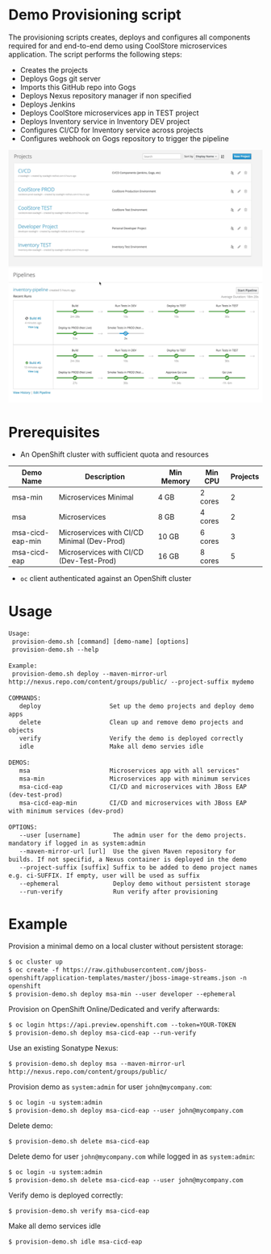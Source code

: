 Demo Provisioning script
======================
The provisioning scripts creates, deploys and configures all components required for
and end-to-end demo using CoolStore microservices application. The script performs the following
steps:
* Creates the projects
* Deploys Gogs git server
* Imports this GitHub repo into Gogs
* Deploys Nexus repository manager if non specified
* Deploys Jenkins
* Deploys CoolStore microservices app in TEST project
* Deploys Inventory service in Inventory DEV project
* Configures CI/CD for Inventory service across projects
* Configures webhook on Gogs repository to trigger the pipeline

![CI/CD Demo](../../docs/images/cicd-projects.png?raw=true)
![CI/CD Demo](../../docs/images/cicd-pipeline.png?raw=true)

Prerequisites
============
* An OpenShift cluster with sufficient quota and resources

| Demo Name        | Description                                  | Min Memory | Min CPU | Projects |
|------------------|----------------------------------------------|------------|---------|----------|
| msa-min          | Microservices Minimal                        | 4 GB       | 2 cores | 2        |
| msa              | Microservices                                | 8 GB       | 4 cores | 2        |
| msa-cicd-eap-min | Microservices with CI/CD Minimal (Dev-Prod)  | 10 GB      | 6 cores | 3        |
| msa-cicd-eap     | Microservices with CI/CD (Dev-Test-Prod)     | 16 GB      | 8 cores | 5        |

* `oc` client authenticated against an OpenShift cluster

Usage
============
```
Usage:
 provision-demo.sh [command] [demo-name] [options]
 provision-demo.sh --help

Example:
 provision-demo.sh deploy --maven-mirror-url http://nexus.repo.com/content/groups/public/ --project-suffix mydemo

COMMANDS:
   deploy                   Set up the demo projects and deploy demo apps
   delete                   Clean up and remove demo projects and objects
   verify                   Verify the demo is deployed correctly
   idle                     Make all demo servies idle

DEMOS:
   msa                      Microservices app with all services"
   msa-min                  Microservices app with minimum services
   msa-cicd-eap             CI/CD and microservices with JBoss EAP (dev-test-prod)
   msa-cicd-eap-min         CI/CD and microservices with JBoss EAP with minimum services (dev-prod)

OPTIONS:
   --user [username]         The admin user for the demo projects. mandatory if logged in as system:admin
   --maven-mirror-url [url]  Use the given Maven repository for builds. If not specifid, a Nexus container is deployed in the demo
   --project-suffix [suffix] Suffix to be added to demo project names e.g. ci-SUFFIX. If empty, user will be used as suffix
   --ephemeral               Deploy demo without persistent storage
   --run-verify              Run verify after provisioning
```

Example
============
Provision a minimal demo on a local cluster without persistent storage:
```
$ oc cluster up 
$ oc create -f https://raw.githubusercontent.com/jboss-openshift/application-templates/master/jboss-image-streams.json -n openshift
$ provision-demo.sh deploy msa-min --user developer --ephemeral
```

Provision on OpenShift Online/Dedicated and verify afterwards:
```
$ oc login https://api.preview.openshift.com --token=YOUR-TOKEN
$ provision-demo.sh deploy msa-cicd-eap --run-verify
```

Use an existing Sonatype Nexus:
```
$ provision-demo.sh deploy msa --maven-mirror-url http://nexus.repo.com/content/groups/public/
```

Provision demo as ```system:admin``` for user ```john@mycompany.com```:
```
$ oc login -u system:admin
$ provision-demo.sh deploy msa-cicd-eap --user john@mycompany.com
```

Delete demo:
```
$ provision-demo.sh delete msa-cicd-eap
```

Delete demo for user ```john@mycompany.com``` while logged in as ```system:admin```:
```
$ oc login -u system:admin
$ provision-demo.sh delete msa-cicd-eap --user john@mycompany.com
```

Verify demo is deployed correctly:
```
$ provision-demo.sh verify msa-cicd-eap
```

Make all demo services idle
```
$ provision-demo.sh idle msa-cicd-eap
```
